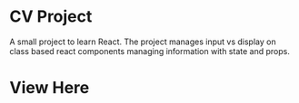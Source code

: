 # CV Project

A small project to learn React. The project manages input vs display on class based react components managing information with state and props.

# View Here

